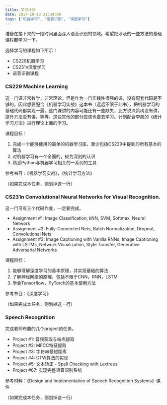 ```yaml
---
title: 学习计划
date: 2017-10-13 21:34:00
tags: ["机器学习", "语音识别", "深度学习"]
---
```


准备在接下来的一段时间里面深入语音识别的领域。希望把涉及的一些方法的基础课程都学习一下。

选择学习的课程如下所示：

* CS229机器学习
* CS231n深度学习
* 语音识别课程

### CS229 Machine Learning

这一门课非常数学，非常理论。但是作为一门实践性很强的课，没有配套代码是不够的。因此想要配合《机器学习实战》这本书（远远不限于此书），把机器学习的基础代码都实现一遍。这门课讲的内容可能还有一些缺失，比方说决策树没有讲，提升方法没有讲，等等。这些其他的部分应该也要去学习。计划配合李航的《统计学习方法》进行理论上面的学习。

课程目标：
1. 完成一个能够使用的简单的机器学习库，至少包括CS229中提到的所有基本的算法
2. 对机器学习有一个全面的，较为深刻的认识
3. 熟悉Python与机器学习相关的一系列的工具

参考书目：《机器学习实战》，《统计学习方法》

（如果完成本任务，则划掉这一行）

### CS231n Convolutional Neural Networks for Visual Recognition. 

这一门可有三个代码作业，一定要完成。
* Assignment #1: Image Classification, kNN, SVM, Softmax, Neural Network
* Assignment #2: Fully-Connected Nets, Batch Normalization, Dropout, Convolutional Nets
* Assignment #3: Image Captioning with Vanilla RNNs, Image Captioning with LSTMs, Network Visualization, Style Transfer, Generative Adversarial Networks

课程目标：
1. 能够理解深度学习的基本原理，并实现基础的算法
2. 了解神经网络的原理，包括不限于CNN，RNN，LSTM
3. 学会Tensorflow，PyTorch的基本使用方法

参考书目：《深度学习》

（如果完成本任务，则划掉这一行）

### Speech Recognition

完成老师布置的几个project的任务。

* Project #1: 音频获取与端点提取
* Project #2: MFCC特征提取
* Project #3: 字符串最短距离
* Project #4: DTW算法的实现
* Project #5: 文本矫正 - Spell Checking with Lextrees
* Project #67: 实现完整语音识别系统

参考材料：《Design and Implementation of Speech Recognition Systems》课件

（如果完成本任务，则划掉这一行）